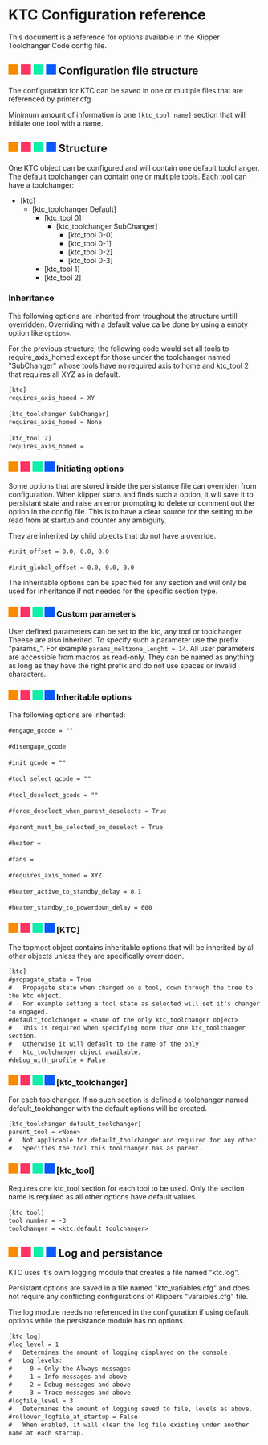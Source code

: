 # KTC Configuration reference

This document is a reference for options available in the Klipper Toolchanger Code
config file.

## ![#f98b00](/doc/f98b00.png) ![#fe3263](/doc/fe3263.png) ![#0fefa9](/doc/0fefa9.png) ![#085afe](/doc/085afe.png) Configuration file structure

The configuration for KTC can be saved in one or multiple files that are referenced by printer.cfg

Minimum amount of information is one `[ktc_tool name]` section that will initiate one tool with a name.

## ![#f98b00](/doc/f98b00.png) ![#fe3263](/doc/fe3263.png) ![#0fefa9](/doc/0fefa9.png) ![#085afe](/doc/085afe.png) Structure

One KTC object can be configured and will contain one default toolchanger.
The default toolchanger can contain one or multiple tools. Each tool can have a toolchanger:

- [ktc]
    - [ktc_toolchanger Default]
        - [ktc_tool 0]
            - [ktc_toolchanger SubChanger]
                - [ktc_tool 0-0]
                - [ktc_tool 0-1]
                - [ktc_tool 0-2]
                - [ktc_tool 0-3]
        - [ktc_tool 1]
        - [ktc_tool 2]

### Inheritance

The following options are inherited from troughout the structure untill overridden. Overriding with a default value ca be done by using a empty option like `option=`.

For the previous structure, the following code would set all tools to require_axis_homed except for those under the toolchanger named "SubChanger" whose tools have no required axis to home and ktc_tool 2 that requires all XYZ as in default.
```
[ktc]
requires_axis_homed = XY

[ktc_toolchanger SubChanger]
requires_axis_homed = None

[ktc_tool 2]
requires_axis_homed =
```
### ![#f98b00](/doc/f98b00.png) ![#fe3263](/doc/fe3263.png) ![#0fefa9](/doc/0fefa9.png) ![#085afe](/doc/085afe.png) Initiating options

Some options that are stored inside the persistance file can overriden from configuration. When klipper starts and finds such a option, it will save it to persistant state and raise an error prompting to delete or comment out the option in the config file. This is to have a clear source for the setting to be read from at startup and counter any ambiguity.

They are inherited by child objects that do not have a override.

```
#init_offset = 0.0, 0.0, 0.0

#init_global_offset = 0.0, 0.0, 0.0
```
The inheritable options can be specified for any section and will only be used for inheritance if not needed for the specific section type.

### ![#f98b00](/doc/f98b00.png) ![#fe3263](/doc/fe3263.png) ![#0fefa9](/doc/0fefa9.png) ![#085afe](/doc/085afe.png) Custom parameters

User defined parameters can be set to the ktc, any tool or toolchanger. Theese are also inherited. To specify such a parameter use the prefix "params_". For example `params_meltzone_lenght = 14`. All user parameters are accessible from macros as read-only. They can be named as anything as long as they have the right prefix and do not use spaces or invalid characters.

### ![#f98b00](/doc/f98b00.png) ![#fe3263](/doc/fe3263.png) ![#0fefa9](/doc/0fefa9.png) ![#085afe](/doc/085afe.png) Inheritable options

The following options are inherited:

```
#engage_gcode = ""

#disengage_gcode

#init_gcode = ""

#tool_select_gcode = ""

#tool_deselect_gcode = ""

#force_deselect_when_parent_deselects = True

#parent_must_be_selected_on_deselect = True

#heater = 

#fans =

#requires_axis_homed = XYZ

#heater_active_to_standby_delay = 0.1

#heater_standby_to_powerdown_delay = 600

```

### ![#f98b00](/doc/f98b00.png) ![#fe3263](/doc/fe3263.png) ![#0fefa9](/doc/0fefa9.png) ![#085afe](/doc/085afe.png) [KTC]

The topmost object contains inheritable options that will be inherited by all other objects unless they are specifically overridden.

```
[ktc]
#propagate_state = True
#   Propagate state when changed on a tool, down through the tree to the ktc object.
#   For example setting a tool state as selected will set it's changer to engaged.
#default_toolchanger = <name of the only ktc_toolchanger object>
#   This is required when specifying more than one ktc_toolchanger section.
#   Otherwise it will default to the name of the only
#   ktc_toolchanger object available.
#debug_with_profile = False
```

### ![#f98b00](/doc/f98b00.png) ![#fe3263](/doc/fe3263.png) ![#0fefa9](/doc/0fefa9.png) ![#085afe](/doc/085afe.png) [ktc_toolchanger]

For each toolchanger. If no such section is defined a toolchanger named default_toolchanger with the default options will be created.

```
[ktc_toolchanger default_toolchanger]
parent_tool = <None>
#   Not applicable for default_toolchanger and required for any other.
#   Specifies the tool this toolchanger has as parent.
```

### ![#f98b00](/doc/f98b00.png) ![#fe3263](/doc/fe3263.png) ![#0fefa9](/doc/0fefa9.png) ![#085afe](/doc/085afe.png) [ktc_tool]

Requires one ktc_tool section for each tool to be used. Only the section name is required as all other options have default values.

```
[ktc_tool]
tool_number = -3
toolchanger = <ktc.default_toolchanger>
```

## ![#f98b00](/doc/f98b00.png) ![#fe3263](/doc/fe3263.png) ![#0fefa9](/doc/0fefa9.png) ![#085afe](/doc/085afe.png) Log and persistance

KTC uses it's owm logging module that creates a file named "ktc.log".

Persistant options are saved in a file named "ktc_variables.cfg" and does not require any conflicting configurations of Klippers "varaibles.cfg" file.

The log module needs no referenced in the configuration if using default options while the persistance module has no options.

```
[ktc_log]
#log_level = 1
#   Determines the amount of logging displayed on the console.
#   Log levels:
#   - 0 = Only the Always messages
#   - 1 = Info messages and above
#   - 2 = Debug messages and above
#   - 3 = Trace messages and above
#logfile_level = 3
#   Determines the amount of logging saved to file, levels as above.
#rollover_logfile_at_startup = False
#   When enabled, it will clear the log file existing under another name at each startup.
```
